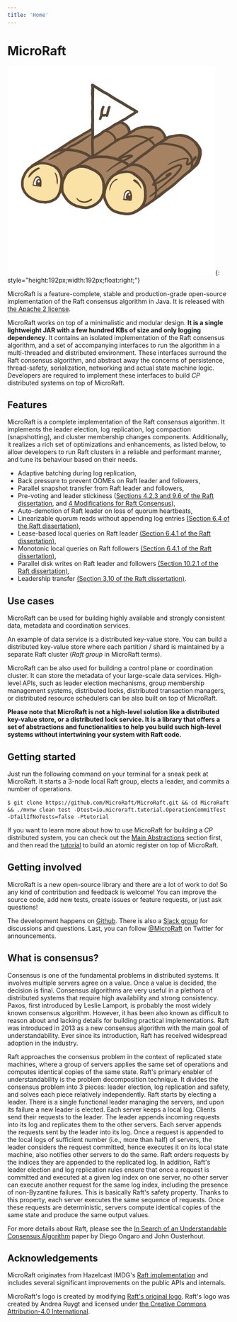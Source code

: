 ```yaml
---
title: 'Home'
---
```


# MicroRaft

![](img/microraft-logo.png){: style="height:192px;width:192px;float:right;"}

MicroRaft is a feature-complete, stable and production-grade open-source
implementation of the Raft consensus algorithm in Java. It is released with <a
href="https://github.com/MicroRaft/MicroRaft/blob/master/LICENSE"
target="_blank">the Apache 2 license</a>.

MicroRaft works on top of a minimalistic and modular design. __It is a single
lightweight JAR with a few hundred KBs of size and only logging dependency__. It
contains an isolated implementation of the Raft consensus algorithm, and a set
of accompanying interfaces to run the algorithm in a multi-threaded and
distributed environment. These interfaces surround the Raft consensus algorithm,
and abstract away the concerns of persistence, thread-safety, serialization,
networking and actual state machine logic. Developers are required to implement
these interfaces to build *CP* distributed systems on top of MicroRaft.

## Features

MicroRaft is a complete implementation of the Raft consensus algorithm. It
implements the leader election, log replication, log compaction (snapshotting),
and cluster membership changes components. Additionally, it realizes a rich set
of optimizations and enhancements, as listed below, to allow developers to run
Raft clusters in a reliable and performant manner, and tune its behaviour based
on their needs.

* Adaptive batching during log replication,
* Back pressure to prevent OOMEs on Raft leader and followers,
* Parallel snapshot transfer from Raft leader and followers,
* Pre-voting and leader stickiness (<a href="https://github.com/ongardie/dissertation" target="_blank">Sections 4.2.3 and 9.6 of the Raft dissertation</a>, and <a href="https://openlife.cc/system/files/4-modifications-for-Raft-consensus.pdf" target="_blank">4 Modifications for Raft Consensus</a>),
* Auto-demotion of Raft leader on loss of quorum heartbeats,
* Linearizable quorum reads without appending log entries <a href="https://github.com/ongardie/dissertation" target="_blank">(Section 6.4 of the Raft dissertation)</a>,
* Lease-based local queries on Raft leader <a href="https://github.com/ongardie/dissertation" target="_blank">(Section 6.4.1 of the Raft dissertation)</a>,
* Monotonic local queries on Raft followers <a href="https://github.com/ongardie/dissertation" target="_blank">(Section 6.4.1 of the Raft dissertation)</a>,
* Parallel disk writes on Raft leader and followers <a href="https://github.com/ongardie/dissertation" target="_blank">(Section 10.2.1 of the Raft dissertation)</a>,
* Leadership transfer <a href="https://github.com/ongardie/dissertation" target="_blank">(Section 3.10 of the Raft dissertation)</a>.

## Use cases

MicroRaft can be used for building highly available and strongly consistent
data, metadata and coordination services.

An example of data service is a distributed key-value store. You can build a
distributed key-value store where each partition / shard is maintained by a
separate Raft cluster (*Raft group* in MicroRaft terms).

MicroRaft can be also used for building a control plane or coordination cluster.
It can store the metadata of your large-scale data services. High-level APIs,
such as leader election mechanisms, group membership management systems,
distributed locks, distributed transaction managers, or distributed resource
schedulers can be also built on top of MicroRaft.

__Please note that MicroRaft is not a high-level solution like a distributed
key-value store, or a distributed lock service. It is a library that offers a
set of abstractions and functionalities to help you build such high-level
systems without intertwining your system with Raft code.__

## Getting started

Just run the following command on your terminal for a sneak peek at MicroRaft.
It starts a 3-node local Raft group, elects a leader, and commits a number of
operations.

~~~~{.bash}
$ git clone https://github.com/MicroRaft/MicroRaft.git && cd MicroRaft && ./mvnw clean test -Dtest=io.microraft.tutorial.OperationCommitTest -DfailIfNoTests=false -Ptutorial
~~~~

If you want to learn more about how to use MicroRaft for building a *CP*
distributed system, you can check out the [Main
Abstractions](docs/main-abstractions.md) section first, and then read the
[tutorial](docs/tutorial-building-an-atomic-register.md) to build an atomic
register on top of MicroRaft.

## Getting involved

MicroRaft is a new open-source library and there are a lot of work to do! So
any kind of contribution and feedback is welcome! You can improve the source
code, add new tests, create issues or feature requests, or just ask questions!

The development happens on <a href="https://github.com/MicroRaft/MicroRaft"
target="_blank">Github</a>. There is also a <a
href="https://join.slack.com/t/microraft/shared_invite/zt-dc6utpfk-84P0VbK7EcrD3lIme2IaaQ"
target="_blank">Slack group</a> for discussions and questions. Last, you can
follow <a href="https://twitter.com/microraft" target="_blank">@MicroRaft</a> on
Twitter for announcements.

## What is consensus?

Consensus is one of the fundamental problems in distributed systems. It involves
multiple servers agree on a value. Once a value is decided, the decision is
final. Consensus algorithms are very useful in a plethora of distributed systems
that require high availability and strong consistency. Paxos, first introduced
by Leslie Lamport, is probably the most widely known consensus algorithm.
However, it has been also known as difficult to reason about and lacking details
for building practical implementations. Raft was introduced in 2013 as a new
consensus algorithm with the main goal of understandability. Ever since its
introduction, Raft has received widespread adoption in the industry.

Raft approaches the consensus problem in the context of replicated state
machines, where a group of servers applies the same set of operations and
computes identical copies of the same state. Raft's primary enabler of
understandability is the problem decomposition technique. It divides the
consensus problem into 3 pieces: leader election, log replication and safety,
and solves each piece relatively independently. Raft starts by electing a
leader. There is a single functional leader managing the servers, and upon its
failure a new leader is elected. Each server keeps a local log. Clients send
their requests to the leader. The leader appends incoming requests into its log
and replicates them to the other servers. Each server appends the requests sent
by the leader into its log. Once a request is appended to the local logs of
sufficient number (i.e., more than half) of servers, the leader considers the
request committed, hence executes it on its local state machine, also notifies
other servers to do the same. Raft orders requests by the indices they are
appended to the replicated log. In addition, Raft's leader election and log
replication rules ensure that once a request is committed and executed at a
given log index on one server, no other server can execute another request for
the same log index, including the presence of non-Byzantine failures. This is
basically Raft's safety property. Thanks to this property, each server executes
the same sequence of requests. Once these requests are deterministic, servers
compute identical copies of the same state and produce the same output values.

For more details about Raft, please see the [In Search of an Understandable
Consensus Algorithm](https://raft.github.io/raft.pdf) paper by Diego Ongaro and
John Ousterhout.  

## Acknowledgements

MicroRaft originates from Hazelcast IMDG's <a
href="https://github.com/hazelcast/hazelcast/tree/master/hazelcast/src/main/java/com/hazelcast/cp/internal/raft"
target="_blank">Raft implementation</a> and includes several significant
improvements on the public APIs and internals.

MicroRaft's logo is created by modifying <a
href="https://github.com/raft/logo/tree/3d2c4d5ca0d9c4fb8d5c28a82c4a43e576673b06"
target="_blank"> Raft's original logo</a>. Raft's logo was created by Andrea
Ruygt and licensed under <a href="https://creativecommons.org/licenses/by/4.0/"
target="_blank">the Creative Commons Attribution-4.0 International</a>.

